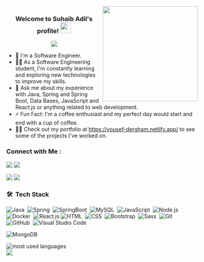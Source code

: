 <img width="250" align="right" src="https://c.tenor.com/_DOBjnGspYAAAAAM/code-coding.gif">

<h3 align="center">
  Welcome to Suhaib Adil's profile!
  <img src="https://media.giphy.com/media/hvRJCLFzcasrR4ia7z/giphy.gif" width="28">
</h3>

<!-- Typing SVG by DenverCoder1 - https://github.com/DenverCoder1/readme-typing-svg -->
<p align="center">
  <a href="https://github.com/DenverCoder1/readme-typing-svg"><img src="https://readme-typing-svg.herokuapp.com/?lines=Back-End%20developer;Always%20learning%20new%20things&font=Fira%20Code&center=true&width=440&height=45&color=f75c7e&vCenter=true&size=22"></a>
</p> 

- 🏢 I'm a Software Engineer.
- 👨‍💻 As a Software Engineering student, I'm constantly learning and exploring new technologies to improve my skills.
- 💬 Ask me about my experience with Java, Spring and Spring Boot, Data Bases, JavaScript and React.js or anything related to web development.
- ⚡ Fun Fact: I'm a coffee enthusiast and my perfect day would start and end with a cup of coffee.
- 👨‍💻 Check out my portfolio at https://yousef-dergham.netlify.app/ to see some of the projects I've worked on.


### Connect with Me :

<a href="https://linkedin.com/in/suhaibadill" target="_blank"><img src="https://img.shields.io/badge/-suhaib%20adill-0077B5?style=for-the-badge&logo=Linkedin&logoColor=white"/></a>
<a href="https://t.me/suhaibadill" target="_blank"><img src="https://img.shields.io/badge/-suhaib%20adill-0077B5?style=for-the-badge&logo=Telegram&logoColor=white"/></a>


<a href="https://twitter.com/suhaibadill" target="_blank"><img src="https://img.shields.io/badge/-suhaib%20adill-0077B5?style=for-the-badge&logo=twitter&logoColor=white"/></a>
<a href="https://instagram.com/suhaibadill" target="_blank"><img src="https://img.shields.io/badge/-suhaib%20adill-0077B5?style=for-the-badge&logo=instagram&logoColor=white"/></a>

### 🛠 &nbsp;Tech Stack
![Java](https://img.shields.io/badge/-Java%20-05122A?style=flat&logo=Java)&nbsp;
![Spring](https://img.shields.io/badge/-Spring%20-05122A?style=flat&logo=Spring)&nbsp;
![SpringBoot](https://img.shields.io/badge/-SpringBoot%20-05122A?style=flat&logo=SpringBoot)&nbsp;
![MySQL](https://img.shields.io/badge/-MySQL-05122A?style=flat&logo=MySQL)&nbsp;
![JavaScript](https://img.shields.io/badge/-JavaScript-05122A?style=flat&logo=javascript)&nbsp;
![Node.js](https://img.shields.io/badge/-Node.js-05122A?style=flat&logo=node.js&logoColor=339933)&nbsp;
![Docker](https://img.shields.io/badge/-Docker-05122A?style=flat&logo=Docker&logoColor=339933)&nbsp;
![React.js](https://img.shields.io/badge/-React-05122A?style=flat&logo=react)
![HTML](https://img.shields.io/badge/-HTML-05122A?style=flat&logo=HTML5)&nbsp;
![CSS](https://img.shields.io/badge/-CSS-05122A?style=flat&logo=CSS3&logoColor=1572B6)&nbsp;
![Bootstrap](https://img.shields.io/badge/-Bootstrap-05122A?style=flat&logo=bootstrap&logoColor=563D7C)&nbsp;
![Sass](https://img.shields.io/badge/-Sass-05122A?style=flat&logo=sass)&nbsp;
![Git](https://img.shields.io/badge/-Git-05122A?style=flat&logo=git)&nbsp;
![GitHub](https://img.shields.io/badge/-GitHub-05122A?style=flat&logo=github)&nbsp;
![Visual Studio Code](https://img.shields.io/badge/-Visual%20Studio%20Code-05122A?style=flat&logo=visual-studio-code&logoColor=007ACC)&nbsp;

![MongoDB](https://img.shields.io/badge/-MongoDB-05122A?style=flat&logo=MongoDB)&nbsp;



<img align="left" src="https://github-readme-stats.vercel.app/api/top-langs?username=yousefdergham&show_icons=true&locale=en&layout=compact&theme=radical" alt="most used languages" />
<br>
<a href="https://komarev.com/ghpvc/?username=yousefdergham&style=for-the-badge">
    <img src="https://komarev.com/ghpvc/?username=yousefdergham&style=for-the-badge">
</a>
